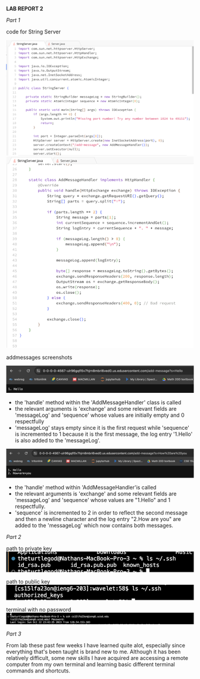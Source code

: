 **LAB REPORT 2**

*Part 1*

code for String Server

![Image](LR2.SScode1.png)
![Image](LR2.SScode2.png)


addmessages screenshots

![Image](LR2.hello.png)
- the 'handle' method within the 'AddMessageHandler' class is called
- the relevant arguments is 'exchange' and some relevant fields are 'messageLog' and 'sequence' whose values are initially empty and 0 respectfully
- 'messageLog' stays empty since it is the first request while 'sequence' is incremented to 1 because it is the first message, the log entry '1.Hello' is also added to the 'messageLog'.

![Image](LR2.HowAreYou.png)
- the 'handle' method within 'AddMessageHandler'is called 
- the relevant arguments is 'exchange' and some relevant fields are 'messageLog' and 'sequence' whose values are "1.Hello" and 1 respectfully.
- 'sequence' is incremented to 2 in order to reflect the second message and then a newline character and the log entry "2.How are you" are added to the 'messageLog' which now contains both messages.


*Part 2*


path to private key
![Image](LR2.private.png)



path to public key
![Image](LR2.public.png)



terminal with no password
![Image](LR2.terminals.png)


*Part 3*

From lab these past few weeks I have learned quite alot, especially since everything that's been taught is brand new to me.
Although it has been relatively difficult, some new skills I have acquired are accessing a remote computer from my own terminal and learning basic different terminal commands and shortcuts.







